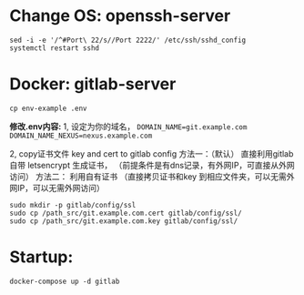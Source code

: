 # Change OS: openssh-server
```
sed -i -e '/^#Port\ 22/s//Port 2222/' /etc/ssh/sshd_config
systemctl restart sshd
```

# Docker: gitlab-server
```shell
cp env-example .env
```

**修改.env内容:**
1, 设定为你的域名，
`DOMAIN_NAME=git.example.com`
`DOMAIN_NAME_NEXUS=nexus.example.com`

2, copy证书文件 key and cert to gitlab config
方法一：（默认）
直接利用gitlab自带 letsencrypt 生成证书，
（前提条件是有dns记录，有外网IP，可直接从外网访问）
方法二：
利用自有证书
（直接拷贝证书和key 到相应文件夹，可以无需外网IP，可以无需外网访问）
```
sudo mkdir -p gitlab/config/ssl
sudo cp /path_src/git.example.com.cert gitlab/config/ssl/
sudo cp /path_src/git.example.com.key gitlab/config/ssl/
```

# Startup:
```shell
docker-compose up -d gitlab
```